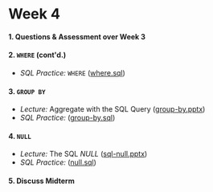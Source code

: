 # Week 4

#### 1. Questions & Assessment over Week 3

#### 2. `WHERE` (cont'd.)

  + *SQL Practice:* `WHERE` ([where.sql](https://mrrisley.github.io/sql-uc-fall2019/week-3/where.sql))

#### 3. `GROUP BY` 

  + *Lecture:* Aggregate with the SQL Query ([group-by.pptx](https://mrrisley.github.io/sql-uc-fall2019/week-4/group-by.pptx))
  + *SQL Practice:* ([group-by.sql](https://mrrisley.github.io/sql-uc-fall2019/week-4/group-by.sql))

#### 4. `NULL` 

  + *Lecture:* The SQL *NULL* ([sql-null.pptx](https://mrrisley.github.io/sql-uc-fall2019/week-4/sql-null.pptx))
  + *SQL Practice:* ([null.sql](https://mrrisley.github.io/sql-uc-fall2019/week-4/null.sql))

#### 5. Discuss Midterm


